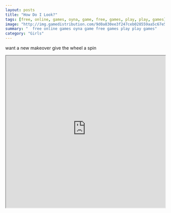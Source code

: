 ```yaml
---
layout: posts
title: "How Do I Look?"
tags: [free, online, games, oyna, game, free, games, play, play, games]
image: "http://img.gamedistribution.com/9d0a830ee3f247ceb028559aa5c67e53.jpg"
summary: "  free online games oyna game free games play play games"
category: "Girls"
---
```


want a new makeover give the wheel a spin

<iframe width="100%" height="480px;" src="http://flash.gamedistribution.com?game=9d0a830ee3f247ceb028559aa5c67e53"></iframe>